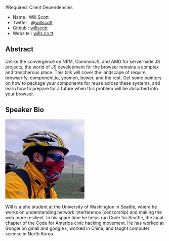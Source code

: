 #Required: Client Dependencies

* Name       : Will Scott
* Twitter    : [@willscott](http://twitter.com/willscott)
* Github     : [willscott](https://github.com/willscott)
* Website    : [wills.co.tt](https://wills.co.tt/)

## Abstract
Unlike the convergence on NPM, CommonJS, and AMD for server-side JS projects,
the world of JS development for the browser remains a complex and treacherous
place. This talk will cover the landscape of require, browserify, component.io,
yeomen, bower, and the rest. Get some pointers on how to package your
components for reuse across these systems, and learn how to prepare for a
future when this problem will be absorbed into your browser.


## Speaker Bio

![willscott](../images/willscott.jpg)

Will is a phd student at the University of Washington in Seattle, where he
works on understanding network interference (censorship) and making the web
more resilient. In his spare time he helps run Code for Seattle, the local
chapter of the Code for America civic hacking movement. He has worked at
Google on gmail and google+, worked in China, and taught computer science in
North Korea.
